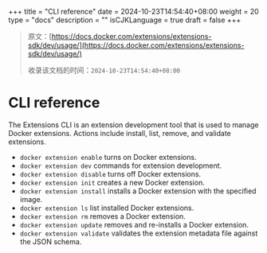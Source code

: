+++
title = "CLI reference"
date = 2024-10-23T14:54:40+08:00
weight = 20
type = "docs"
description = ""
isCJKLanguage = true
draft = false
+++

> 原文：[https://docs.docker.com/extensions/extensions-sdk/dev/usage/](https://docs.docker.com/extensions/extensions-sdk/dev/usage/)
>
> 收录该文档的时间：`2024-10-23T14:54:40+08:00`

# CLI reference

The Extensions CLI is an extension development tool that is used to manage Docker extensions. Actions include install, list, remove, and validate extensions.

- `docker extension enable` turns on Docker extensions.
- `docker extension dev` commands for extension development.
- `docker extension disable` turns off Docker extensions.
- `docker extension init` creates a new Docker extension.
- `docker extension install` installs a Docker extension with the specified image.
- `docker extension ls` list installed Docker extensions.
- `docker extension rm` removes a Docker extension.
- `docker extension update` removes and re-installs a Docker extension.
- `docker extension validate` validates the extension metadata file against the JSON schema.
